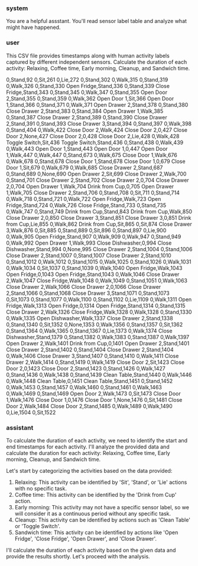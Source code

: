 ### system
You are a helpful assstant. You'll read sensor label table and analyze what might have happened.
### user

This CSV file provides timestamps along with human activity labels captured by different independent sensors.
Calculate the duration of each activity: Relaxing, Coffee time, Early morning, Cleanup, and Sandwich time.
    
0,Stand,92
0,Sit,261
0,Lie,272
0,Stand,302
0,Walk,315
0,Stand,319
0,Walk,326
0,Stand,330
Open Fridge,Stand,336
0,Stand,339
Close Fridge,Stand,343
0,Stand,345
0,Walk,347
0,Stand,355
Open Door 2,Stand,355
0,Stand,359
0,Walk,362
Open Door 1,Sit,366
Open Door 1,Stand,366
0,Stand,371
0,Walk,371
Open Drawer 2,Stand,378
0,Stand,380
Close Drawer 2,Stand,383
0,Stand,384
Open Drawer 1,Walk,385
0,Stand,387
Close Drawer 2,Stand,389
0,Stand,390
Close Drawer 2,Stand,391
0,Stand,393
Close Drawer 3,Stand,394
0,Stand,397
0,Walk,398
0,Stand,404
0,Walk,422
Close Door 2,Walk,424
Close Door 2,0,427
Close Door 2,None,427
Close Door 2,0,428
Close Door 2,Lie,428
0,Walk,428
Toggle Switch,Sit,436
Toggle Switch,Stand,436
0,Stand,438
0,Walk,439
0,Walk,443
Open Door 1,Stand,443
Open Door 1,0,447
Open Door 1,Walk,447
0,Walk,447
0,Stand,673
0,Walk,675
Close Door 1,Walk,676
0,Walk,678
0,Stand,678
Close Door 1,Stand,678
Close Door 1,0,679
Close Door 1,Sit,679
0,Walk,679
0,Walk,685
Close Drawer 2,Stand,687
0,Stand,689
0,None,690
Open Drawer 2,Sit,699
Close Drawer 2,Walk,700
0,Stand,701
Close Drawer 2,Stand,702
Close Drawer 2,0,704
Close Drawer 2,0,704
Open Drawer 1,Walk,704
Drink from Cup,0,705
Open Drawer 1,Walk,705
Close Drawer 2,Stand,706
0,Stand,708
0,Sit,711
0,Stand,714
0,Walk,718
0,Stand,721
0,Walk,722
Open Fridge,Walk,723
Open Fridge,Stand,724
0,Walk,726
Close Fridge,Stand,733
0,Stand,735
0,Walk,747
0,Stand,749
Drink from Cup,Stand,843
Drink from Cup,Walk,850
Close Drawer 2,0,850
Close Drawer 3,Stand,851
Close Drawer 3,0,851
Drink from Cup,Lie,855
0,Walk,862
Drink from Cup,Sit,865
0,Sit,874
Close Drawer 3,Walk,876
0,Sit,885
0,Stand,889
0,Sit,896
0,Stand,897
0,Lie,900
0,Walk,905
Open Fridge,Stand,907
0,Walk,909
0,Walk,947
0,Stand,949
0,Walk,992
Open Drawer 1,Walk,993
Close Dishwasher,0,994
Close Dishwasher,Stand,994
0,None,995
Close Drawer 2,Stand,1004
0,Stand,1006
Close Drawer 2,Stand,1007
0,Stand,1007
Close Drawer 2,Stand,1010
0,Stand,1012
0,Walk,1012
0,Stand,1015
0,Walk,1025
0,Stand,1026
0,Walk,1031
0,Walk,1034
0,Sit,1037
0,Stand,1039
0,Walk,1040
Open Fridge,Walk,1043
Open Fridge,0,1043
Open Fridge,Stand,1043
0,Walk,1046
Close Drawer 2,Walk,1047
Close Fridge,Walk,1048
0,Walk,1049
0,Stand,1051
0,Walk,1063
Close Drawer 2,Walk,1066
Close Drawer 2,0,1066
Close Drawer 2,Stand,1066
0,Stand,1068
Close Drawer 3,Stand,1071
0,Stand,1073
0,Sit,1073
0,Stand,1077
0,Walk,1100
0,Stand,1102
0,Lie,1109
0,Walk,1311
Open Fridge,Walk,1313
Open Fridge,0,1314
Open Fridge,Stand,1314
0,Stand,1315
Close Drawer 2,Walk,1326
Close Fridge,Walk,1328
0,Walk,1328
0,Stand,1330
0,Walk,1335
Open Dishwasher,Walk,1337
Close Drawer 2,Stand,1338
0,Stand,1340
0,Sit,1352
0,None,1353
0,Walk,1356
0,Stand,1357
0,Sit,1362
0,Stand,1364
0,Walk,1365
0,Stand,1367
0,Lie,1373
0,Walk,1374
Close Dishwasher,Stand,1379
0,Stand,1382
0,Walk,1383
0,Stand,1387
0,Walk,1397
Open Drawer 2,Walk,1401
Drink from Cup,0,1401
Open Drawer 2,Stand,1401
Close Drawer 2,Stand,1402
0,Stand,1404
Close Drawer 2,Stand,1404
0,Walk,1406
Close Drawer 3,Stand,1407
0,Stand,1410
0,Walk,1411
Close Drawer 2,Walk,1414
0,Stand,1419
0,Walk,1419
Close Door 2,Sit,1423
Close Door 2,0,1423
Close Door 2,Stand,1423
0,Stand,1426
0,Walk,1427
0,Stand,1436
0,Walk,1438
0,Stand,1439
Clean Table,Stand,1440
0,Walk,1446
0,Walk,1448
Clean Table,0,1451
Clean Table,Stand,1451
0,Stand,1452
0,Walk,1453
0,Stand,1457
0,Walk,1460
0,Stand,1461
0,Walk,1463
0,Walk,1469
0,Stand,1469
Open Door 2,Walk,1473
0,Sit,1473
Close Door 1,Walk,1476
Close Door 1,0,1476
Close Door 1,None,1476
0,Sit,1481
Close Door 2,Walk,1484
Close Door 2,Stand,1485
0,Walk,1489
0,Walk,1490
0,Lie,1504
0,Sit,1522

### assistant
To calculate the duration of each activity, we need to identify the start and end timestamps for each activity. I'll analyze the provided data and calculate the duration for each activity: Relaxing, Coffee time, Early morning, Cleanup, and Sandwich time.

Let's start by categorizing the activities based on the data provided:

1. Relaxing: This activity can be identified by 'Sit', 'Stand', or 'Lie' actions with no specific task.
2. Coffee time: This activity can be identified by the 'Drink from Cup' action.
3. Early morning: This activity may not have a specific sensor label, so we will consider it as a continuous period without any specific task.
4. Cleanup: This activity can be identified by actions such as 'Clean Table' or 'Toggle Switch'.
5. Sandwich time: This activity can be identified by actions like 'Open Fridge', 'Close Fridge', 'Open Drawer', and 'Close Drawer'.

I'll calculate the duration of each activity based on the given data and provide the results shortly. Let's proceed with the analysis.
